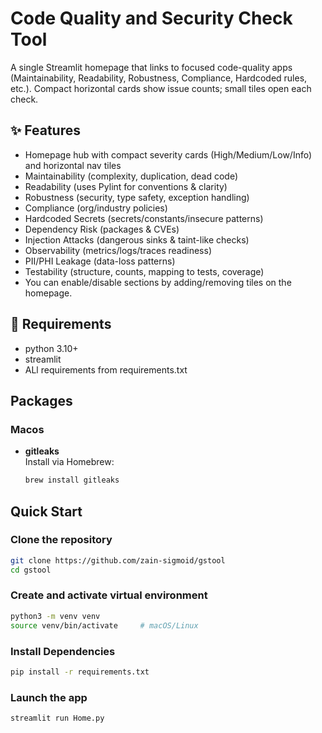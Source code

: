 # Code Quality and Security Check Tool
A single Streamlit homepage that links to focused code-quality apps (Maintainability, Readability, Robustness, Compliance, Hardcoded rules, etc.). Compact horizontal cards show issue counts; small tiles open each check.

## ✨ Features
- Homepage hub with compact severity cards (High/Medium/Low/Info) and horizontal nav tiles
- Maintainability (complexity, duplication, dead code)
- Readability (uses Pylint for conventions & clarity)
- Robustness (security, type safety, exception handling)
- Compliance (org/industry policies)
- Hardcoded Secrets (secrets/constants/insecure patterns)
- Dependency Risk (packages & CVEs)
- Injection Attacks (dangerous sinks & taint-like checks)
- Observability (metrics/logs/traces readiness)
- PII/PHI Leakage (data-loss patterns)
- Testability (structure, counts, mapping to tests, coverage)
- You can enable/disable sections by adding/removing tiles on the homepage.

## 🔧 Requirements
- python 3.10+
- streamlit
- ALl requirements from requirements.txt

## Packages
### Macos
- **gitleaks**  
  Install via Homebrew:
  ```bash
  brew install gitleaks

## Quick Start
### Clone the repository
```bash
git clone https://github.com/zain-sigmoid/gstool
cd gstool
```

### Create and activate virtual environment
```bash
python3 -m venv venv
source venv/bin/activate     # macOS/Linux
```

### Install Dependencies
```bash
pip install -r requirements.txt
```

### Launch the app
```bash
streamlit run Home.py
```






